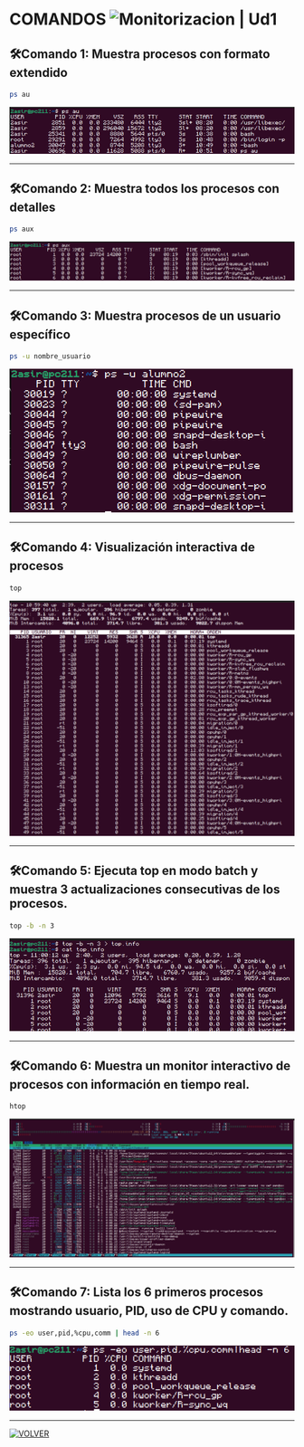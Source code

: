 # COMANDOS ![Monitorizacion | Ud1](https://img.shields.io/badge/Monitorizacion-Ud1-brightgreen?style=flat&labelColor=brightgreen&color=white)

## 🛠️Comando 1: Muestra procesos con formato extendido
```bash
ps au
```
![Captura 1](./img/captura1.png)

---

## 🛠️Comando 2: Muestra todos los procesos con detalles
```bash
ps aux
```
![Captura 2](./img/captura2.png)

---

## 🛠️Comando 3: Muestra procesos de un usuario específico
```bash
ps -u nombre_usuario
```
![Captura 3](./img/captura3.png)

---

## 🛠️Comando 4: Visualización interactiva de procesos
```bash
top
```
![Captura 4](./img/captura4.png)

---

## 🛠️Comando 5: Ejecuta top en modo batch y muestra 3 actualizaciones consecutivas de los procesos.
```bash
top -b -n 3
```
![Captura 5](./img/captura5.png)

---

## 🛠️Comando 6: Muestra un monitor interactivo de procesos con información en tiempo real.
```bash
htop
```
![Captura 6](./img/captura6.png)

---

## 🛠️Comando 7: Lista los 6 primeros procesos mostrando usuario, PID, uso de CPU y comando.
```bash
ps -eo user,pid,%cpu,comm | head -n 6
```
![Captura 7](./img/captura7.png)

---

[![VOLVER](https://img.shields.io/badge/VOLVER-lightgrey?style=for-the-badge)](../)





